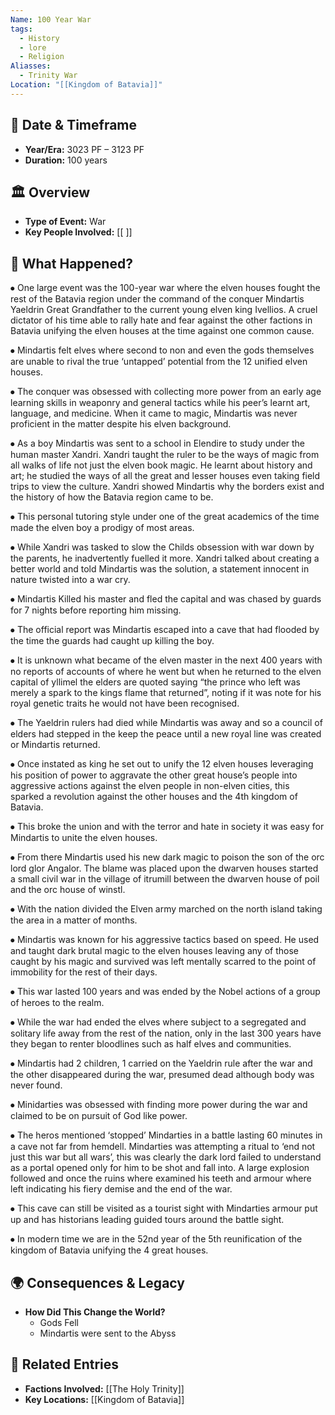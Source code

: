 ```yaml
---
Name: 100 Year War
tags:
  - History
  - lore
  - Religion
Aliasses:
  - Trinity War
Location: "[[Kingdom of Batavia]]"
---
```



## 📆 Date & Timeframe
- **Year/Era:**  3023 PF – 3123 PF
- **Duration:**  100 years

## 🏛️ Overview
- **Type of Event:** War
- **Key People Involved:** [[ ]]  

## 📖 What Happened?
 ⦁ One large event was the 100-year war where the elven houses fought the rest of the Batavia region under the command of the conquer Mindartis Yaeldrin Great Grandfather to the current young elven king Ivellios. A cruel dictator of his time able to rally hate and fear against the other factions in Batavia unifying the elven houses at the time against one common cause.

⦁ Mindartis felt elves where second to non and even the gods themselves are unable to rival the true ‘untapped’ potential from the 12 unified elven houses.

⦁ The conquer was obsessed with collecting more power from an early age learning skills in weaponry and general tactics while his peer’s learnt art, language, and medicine. When it came to magic, Mindartis was never proficient in the matter despite his elven background.

⦁ As a boy Mindartis was sent to a school in Elendire to study under the human master Xandri. Xandri taught the ruler to be the ways of magic from all walks of life not just the elven book magic. He learnt about history and art; he studied the ways of all the great and lesser houses even taking field trips to view the culture. Xandri showed Mindartis why the borders exist and the history of how the Batavia region came to be.

⦁ This personal tutoring style under one of the great academics of the time made the elven boy a prodigy of most areas.

⦁ While Xandri was tasked to slow the Childs obsession with war down by the parents, he inadvertently fuelled it more. Xandri talked about creating a better world and told Mindartis was the solution, a statement innocent in nature twisted into a war cry.

⦁ Mindartis Killed his master and fled the capital and was chased by guards for 7 nights before reporting him missing.

⦁ The official report was Mindartis escaped into a cave that had flooded by the time the guards had caught up killing the boy.

⦁ It is unknown what became of the elven master in the next 400 years with no reports of accounts of where he went but when he returned to the elven capital of yllimel the elders are quoted saying “the prince who left was merely a spark to the kings flame that returned”, noting if it was note for his royal genetic traits he would not have been recognised.

⦁ The Yaeldrin rulers had died while Mindartis was away and so a council of elders had stepped in the keep the peace until a new royal line was created or Mindartis returned.

⦁ Once instated as king he set out to unify the 12 elven houses leveraging his position of power to aggravate the other great house’s people into aggressive actions against the elven people in non-elven cities, this sparked a revolution against the other houses and the 4th kingdom of Batavia.

⦁ This broke the union and with the terror and hate in society it was easy for Mindartis to unite the elven houses.

⦁ From there Mindartis used his new dark magic to poison the son of the orc lord glor Angalor. The blame was placed upon the dwarven houses started a small civil war in the village of itrumill between the dwarven house of poil and the orc house of winstl.

⦁ With the nation divided the Elven army marched on the north island taking the area in a matter of months.

⦁ Mindartis was known for his aggressive tactics based on speed. He used and taught dark brutal magic to the elven houses leaving any of those caught by his magic and survived was left mentally scarred to the point of immobility for the rest of their days.

⦁ This war lasted 100 years and was ended by the Nobel actions of a group of heroes to the realm.

⦁ While the war had ended the elves where subject to a segregated and solitary life away from the rest of the nation, only in the last 300 years have they began to renter bloodlines such as half elves and communities.

⦁ Mindartis had 2 children, 1 carried on the Yaeldrin rule after the war and the other disappeared during the war, presumed dead although body was never found.

⦁ Minidarties was obsessed with finding more power during the war and claimed to be on pursuit of God like power.

⦁ The heros mentioned ‘stopped’ Mindarties in a battle lasting 60 minutes in a cave not far from hemdell. Mindarties was attempting a ritual to ‘end not just this war but all wars’, this was clearly the dark lord failed to understand as a portal opened only for him to be shot and fall into. A large explosion followed and once the ruins where examined his teeth and armour where left indicating his fiery demise and the end of the war.

⦁ This cave can still be visited as a tourist sight with Mindarties armour put up and has historians leading guided tours around the battle sight.

⦁ In modern time we are in the 52nd year of the 5th reunification of the kingdom of Batavia unifying the 4 great houses.

## 🌍 Consequences & Legacy
- **How Did This Change the World?**  
	- Gods Fell
	- Mindartis were sent  to the Abyss

## 🔗 Related Entries
- **Factions Involved:** [[The Holy Trinity]]
- **Key Locations:** [[Kingdom of Batavia]]
